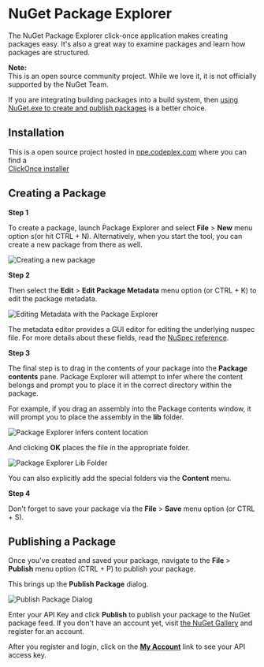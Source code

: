 ﻿# NuGet Package Explorer

The NuGet Package Explorer click-once application makes creating packages easy. It's also a great way 
to examine packages and learn how packages are structured.

<div class="block-callout-info">
    <strong>Note:</strong><br>
    This is an open source community project. While we love it, it is not officially supported by the NuGet Team.
</div>

If you are integrating building packages into a build system, then [using NuGet.exe to create and publish packages](../create-packages/create-a-package) is a better choice.

## Installation

This is a open source project hosted in [npe.codeplex.com](https://npe.codeplex.com) where you can find a    
[ClickOnce installer](https://npe.codeplex.com/releases/view/624769)

## Creating a Package

**Step 1**

To create a package, launch Package Explorer and select **File** > **New** menu option s(or hit CTRL + N). Alternatively, when you start the tool, you can create a new package from there as well.

![Creating a new package](/images/docs/PackageExplorerStart.png)

**Step 2**

Then select the **Edit** > **Edit Package Metadata** menu option (or CTRL + K) to edit the package metadata.

![Editing Metadata with the Package Explorer](/images/docs/PackageExplorerEditMetadata.png)

The metadata editor provides a GUI editor for editing the underlying nuspec file. For more details about these fields, read the [NuSpec reference]().

**Step 3**

The final step is to drag in the contents of your package into the **Package contents** pane. Package Explorer will attempt to infer where the content belongs and prompt you to place it in the correct directory within the package.

For example, if you drag an assembly into the Package contents window, it will prompt you to place the assembly in the **lib** folder.

![Package Explorer Infers content location](/images/docs/PackageExplorerAddFiles.png)

And clicking **OK** places the file in the appropriate folder.

![Package Explorer Lib Folder](/images/docs/PackageExplorerFileAdded.png)

You can also explicitly add the special folders via the **Content** menu.


**Step 4**

Don't forget to save your package via the **File** > **Save** menu option (or CTRL + S).

## Publishing a Package

Once you've created and saved your package, navigate to the **File** > **Publish** menu option (CTRL + P) to publish your package.

This brings up the **Publish Package** dialog.

![Publish Package Dialog](/images/docs/PackageExplorerPublish.png)

Enter your API Key and click **Publish** to publish your package to the NuGet package feed. If you don't have an account yet, visit [the NuGet Gallery](http://nuget.org/) and register for an account.

After you register and login, click on the **[My Account](http://nuget.org/Contribute/MyAccount)** link to see your API access key.
